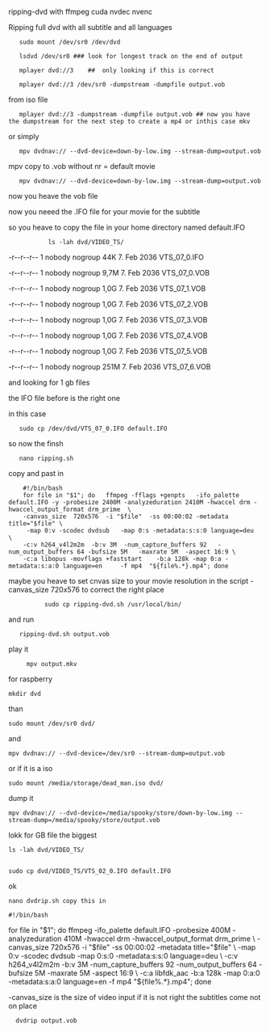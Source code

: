  ripping-dvd with ffmpeg  cuda nvdec nvenc

Ripping full dvd with all subtitle and all languages


       
       sudo mount /dev/sr0 /dev/dvd
       
       lsdvd /dev/sr0 ### look for longest track on the end of output
       
       mplayer dvd://3    ##  only looking if this is correct
       
       mplayer dvd://3 /dev/sr0 -dumpstream -dumpfile output.vob

from iso file 


       mplayer dvd://3 -dumpstream -dumpfile output.vob ## now you have the dumpstream for the next step to create a mp4 or inthis case mkv
       
or simply       
       
       mpv dvdnav:// --dvd-device=down-by-low.img --stream-dump=output.vob 


mpv       copy to .vob without nr = default movie

       mpv dvdnav:// --dvd-device=down-by-low.img --stream-dump=output.vob

now you heave the vob file

now you neeed the .IFO file for your movie for the subtitle

so you heave to copy the file in your home directory named default.IFO

               ls -lah dvd/VIDEO_TS/

-r--r--r-- 1 nobody nogroup  44K  7. Feb 2036  VTS_07_0.IFO

-r--r--r-- 1 nobody nogroup 9,7M  7. Feb 2036  VTS_07_0.VOB

-r--r--r-- 1 nobody nogroup 1,0G  7. Feb 2036  VTS_07_1.VOB

-r--r--r-- 1 nobody nogroup 1,0G  7. Feb 2036  VTS_07_2.VOB

-r--r--r-- 1 nobody nogroup 1,0G  7. Feb 2036  VTS_07_3.VOB

-r--r--r-- 1 nobody nogroup 1,0G  7. Feb 2036  VTS_07_4.VOB

 -r--r--r-- 1 nobody nogroup 1,0G  7. Feb 2036  VTS_07_5.VOB
 
 -r--r--r-- 1 nobody nogroup 251M  7. Feb 2036  VTS_07_6.VOB


and looking for 1 gb files


the IFO file before is the right one 



in this case


       sudo cp /dev/dvd/VTS_07_0.IFO default.IFO  


so now the finsh

       nano ripping.sh

copy and past in     

        #!/bin/bash
        for file in "$1"; do   ffmpeg -fflags +genpts   -ifo_palette default.IFO -y -probesize 2400M -analyzeduration 2410M -hwaccel drm -hwaccel_output_format drm_prime  \
        -canvas_size  720x576  -i "$file"  -ss 00:00:02 -metadata title="$file" \
         -map 0:v -scodec dvdsub   -map 0:s -metadata:s:s:0 language=deu    \
        -c:v h264_v4l2m2m  -b:v 3M  -num_capture_buffers 92   -num_output_buffers 64 -bufsize 5M   -maxrate 5M  -aspect 16:9 \
        -c:a libopus -movflags +faststart    -b:a 128k -map 0:a -metadata:s:a:0 language=en     -f mp4  "${file%.*}.mp4"; done

maybe you heave to set cnvas size to your movie resolution in the script -canvas_size 720x576 to correct the right place

              sudo cp ripping-dvd.sh /usr/local/bin/

and run

       ripping-dvd.sh output.vob

play it

         mpv output.mkv

       
for raspberry



    mkdir dvd
    
than

    sudo mount /dev/sr0 dvd/
and

    mpv dvdnav:// --dvd-device=/dev/sr0 --stream-dump=output.vob


or if it is a iso

    sudo mount /media/storage/dead_man.iso dvd/


dump it

    mpv dvdnav:// --dvd-device=/media/spooky/store/down-by-low.img --stream-dump=/media/spooky/store/output.vob

lokk for GB file the biggest


    ls -lah dvd/VIDEO_TS/


    sudo cp dvd/VIDEO_TS/VTS_02_0.IFO default.IFO

ok

    nano dvdrip.sh copy this in

    #!/bin/bash
  for file in "$1"; do   ffmpeg -ifo_palette default.IFO  -probesize 400M -analyzeduration 410M -hwaccel drm -hwaccel_output_format drm_prime  \
  -canvas_size  720x576  -i "$file"  -ss 00:00:02 -metadata title="$file" \
  -map 0:v -scodec dvdsub   -map 0:s:0 -metadata:s:s:0 language=deu    \
 -c:v h264_v4l2m2m   -b:v 3M  -num_capture_buffers 92   -num_output_buffers 64 -bufsize 5M   -maxrate 5M  -aspect 16:9 \
  -c:a libfdk_aac     -b:a 128k -map 0:a:0 -metadata:s:a:0 language=en     -f mp4  "${file%.*}.mp4"; done

-canvas_size is the size of video input if it is not right the subtitles come not on place


      dvdrip output.vob
